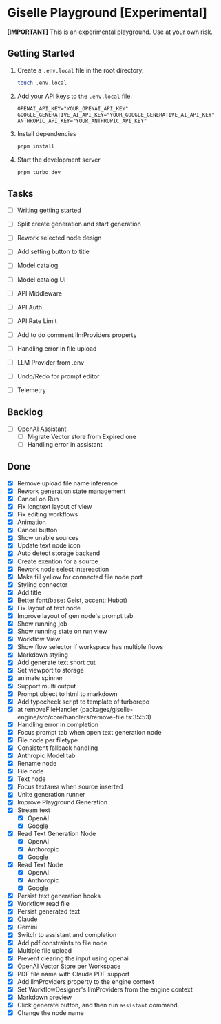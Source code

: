 # Giselle Playground [Experimental]

**[IMPORTANT]** This is an experimental playground. Use at your own risk.

## Getting Started

1. Create a `.env.local` file in the root directory.

    ```sh
    touch .env.local
    ```

2. Add your API keys to the `.env.local` file.

    ```.env
    OPENAI_API_KEY="YOUR_OPENAI_API_KEY"
    GOOGLE_GENERATIVE_AI_API_KEY="YOUR_GOOGLE_GENERATIVE_AI_API_KEY"
    ANTHROPIC_API_KEY="YOUR_ANTHROPIC_API_KEY"
    ```
3. Install dependencies

    ```sh
    pnpm install
    ```

4. Start the development server

    ```sh
    pnpm turbo dev
    ```

## Tasks

- [ ] Writing getting started
- [ ] Split create generation and start generation
- [ ] Rework selected node design
- [ ] Add setting button to title
- [ ] Model catalog
- [ ] Model catalog UI
- [ ] API Middleware
- [ ] API Auth
- [ ] API Rate Limit
- [ ] Add to do comment llmProviders property
- [ ] Handling error in file upload
- [ ] LLM Provider from .env
- [ ] Undo/Redo for prompt editor
- [ ] Telemetry


## Backlog

- [ ] OpenAI Assistant
  - [ ] Migrate Vector store from Expired one
  - [ ] Handling error in assistant

## Done

- [x] Remove upload file name inference
- [x] Rework generation state management
- [x] Cancel on Run
- [x] Fix longtext layout of view
- [x] Fix editing workflows
- [x] Animation
- [x] Cancel button
- [x] Show unable sources
- [x] Update text node icon
- [x] Auto detect storage backend
- [x] Create exention for a source
- [x] Rework node select intereaction
- [x] Make fill yellow for connected file node port
- [x] Styling connector
- [x] Add title
- [x] Better font(base: Geist, accent: Hubot)
- [x] Fix layout of text node
- [x] Improve layout of gen node's prompt tab
- [x] Show running job
- [x] Show running state on run view
- [x] Workflow View
- [x] Show flow selector if workspace has multiple flows
- [x] Markdown styling
- [x] Add generate text short cut
- [x] Set viewport to storage
- [x] animate spinner
- [x] Support multi output
- [x] Prompt object to html to markdown
- [x] Add typecheck script to template of turborepo
- [x] at removeFileHandler (packages/giselle-engine/src/core/handlers/remove-file.ts:35:53)
- [x] Handling error in completion
- [x] Focus prompt tab when open text generation node
- [x] File node per filetype
- [x] Consistent fallback handling
- [x] Anthropic Model tab
- [x] Rename node
- [x] File node
- [x] Text node
- [x] Focus textarea when source inserted
- [x] Unite generation runner
- [x] Improve Playground Generation
- [x] Stream text
  - [x] OpenAI
  - [x] Google
- [x] Read Text Generation Node
  - [x] OpenAI
  - [x] Anthoropic
  - [x] Google
- [x] Read Text Node
  - [x] OpenAI
  - [x] Anthoropic
  - [x] Google
- [x] Persist text generation hooks
- [x] Workflow read file
- [x] Persist generated text
- [x] Claude
- [x] Gemini
- [x] Switch to assistant and completion
- [x] Add pdf constraints to file node
- [x] Multiple file upload
- [x] Prevent clearing the input using openai
- [x] OpenAI Vector Store per Workspace
- [x] PDF file name with Claude PDF support
- [x] Add llmProviders property to the engine context
- [x] Set WorkflowDesigner's llmProviders from the engine context
- [x] Markdown preview
- [x] Click generate button, and then run `assistant` command.
- [x] Change the node name
